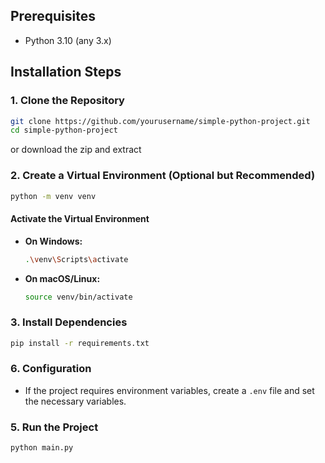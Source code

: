 ## Prerequisites  
- Python 3.10 (any 3.x)

## Installation Steps  

### 1. Clone the Repository  
```bash
git clone https://github.com/yourusername/simple-python-project.git
cd simple-python-project
```
or download the zip and extract

### 2. Create a Virtual Environment (Optional but Recommended)  
```bash
python -m venv venv
```

#### Activate the Virtual Environment  
- **On Windows:**  
  ```bash
  .\venv\Scripts\activate
  ```  
- **On macOS/Linux:**  
  ```bash
  source venv/bin/activate
  ```  

### 3. Install Dependencies  
```bash
pip install -r requirements.txt
```

### 6. Configuration  
- If the project requires environment variables, create a `.env` file and set the necessary variables.

### 5. Run the Project  
```bash
python main.py
```  
